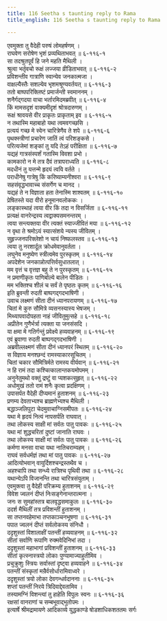 ```yaml
---
title: 116 Seetha s taunting reply to Rama
title_english: 116 Seetha s taunting reply to Rama

---
```


<div class="audioEmbed"  caption="श्रीराम-हरिसीताराममूर्ति-घनपाठिभ्यां वचनम्" src="https://archive.org/download/Ramayana-recitation-Sriram-harisItArAmamUrti-Ghanapaati-v2/Kanda_6/Kanda_6_YK-113-Hanuma_informs_Seetha_about_Rama_s_victory__0.mp3"></div>


एवमुक्ता तु वैदेही परुषं लोमहर्षणम् ।  
राघवेण सरोषेण भृशं प्रव्यथिताभवत् ॥ ६-११६-१  
सा तदश्रुतपूर्वं हि जने महति मैथिली ।  
श्रुत्वा भर्तृवचो रूक्षं लज्जया व्रीडिताभवत् ॥ ६-११६-२  
प्रविशन्तीव गात्राणि स्वान्येव जनकात्मजा ।  
वाक्षल्यैस्तैः सशल्येव भृशमश्रूण्यवर्तयत् ॥ ६-११६-३  
ततो बाष्पपरिक्लिष्टं प्रमार्जन्ती स्वमाननम् ।  
शनैर्गद्गदया वाचा भर्तारमिदमब्रवीत् ॥ ६-११६-४  
किं मामसदृशं वाक्यमीदृशं श्रोत्रदारुणम् ।  
रूक्षं श्रावयसे वीर प्राकृतः प्राकृताम् इव ॥ ६-११६-५  
न तथास्मि महाबाहो यथा त्वमवगच्छसि ।  
प्रत्ययं गच्छ मे स्वेन चारित्रेणैव ते शपे ॥ ६-११६-६  
पृथक्स्त्रीणां प्रचारेण जातिं त्वं परिशङ्कसे ।  
परित्यजेमां शङ्कां तु यदि तेऽहं परीक्षिता ॥ ६-११६-७  
यद्यहं गात्रसंस्पर्शं गतास्मि विवशा प्रभो ।  
कामकारो न मे तत्र दैवं तत्रापराध्यति ॥ ६-११६-८  
मदधीनं तु यत्तन्मे हृदयं त्वयि वर्तते ।  
पराधीनेषु गात्रेषु किं करिष्याम्यनीश्वरा ॥ ६-११६-९  
सहसंवृद्धभावाच्च संसर्गेण च मानद ।  
यद्यहं ते न विज्ञाता हता तेनास्मि शाश्वतम् ॥ ६-११६-१०  
प्रेषितस्ते यदा वीरो हनूमानवलोककः ।  
लङ्कास्थाहं त्वया वीर किं तदा न विसर्जिता ॥ ६-११६-११  
प्रत्यक्षं वानरेन्द्रस्य त्वद्वाक्यसमनन्तरम् ।  
त्वया सन्त्यक्तया वीर त्यक्तं स्याज्जीवितं मया ॥ ६-११६-१२  
न वृथा ते श्रमोऽयं स्यात्संशये न्यस्य जीवितम् ।  
सुहृज्जनपरिक्लेशो न चायं निष्फलस्तव ॥ ६-११६-१३  
त्वया तु नरशार्दूल क्रोधमेवानुवर्तता ।  
लघुनेव मनुष्येण स्त्रीत्वमेव पुरस्कृतम् ॥ ६-११६-१४  
अपदेशेन जनकान्नोत्पत्तिर्वसुधातलात् ।  
मम वृत्तं च वृत्तज्ञ बहु ते न पुरस्कृतम् ॥ ६-११६-१५  
न प्रमाणीकृतः पाणिर्बाल्ये बालेन पीडितः ।  
मम भक्तिश्च शीलं च सर्वं ते पृष्ठतः कृतम् ॥ ६-११६-१६  
इति ब्रुवन्ती रुदती बाष्पगद्गदभाषिणी ।  
उवाच लक्ष्मणं सीता दीनं ध्यानपरायणम् ॥ ६-११६-१७  
चितां मे कुरु सौमित्रे व्यसनस्यास्य भेषजम् ।  
मिथ्यापवादोपहता नाहं जीवितुमुत्सहे ॥ ६-११६-१८  
अप्रीतेन गुणैर्भर्त्रा त्यक्ता या जनसंसदि ।  
या क्षमा मे गतिर्गन्तुं प्रवेक्ष्ये हव्यवाहनम् ॥ ६-११६-१९  
एवं ब्रुवाणा रुदती बाष्पगद्गदभाषिणी ।  
अब्रवील्लक्ष्मणं सीता दीनं ध्यानपरं स्थितम् ॥ ६-११६-२०  
स विज्ञाय मनश्छन्दं रामस्याकारसूचितम् ।  
चितां चकार सौमित्रिर्मते रामस्य वीर्यवान् ॥ ६-११६-२१  
न हि रामं तदा कश्चित्कालान्तकयमोपमम् ।  
अनुनेतुमथो वक्तुं द्रष्टुं वा प्यशकत्सुहृत् ॥ ६-११६-२२  
अधोमुखं ततो रामं शनैः कृत्वा प्रदक्षिणम् ।  
उपासर्पत वैदेही दीप्यमानं हुताशनम् ॥ ६-११६-२३  
प्रणम्य देवताभ्यश्च ब्राह्मणेभ्यश्च मैथिली ।  
बद्धाञ्जलिपुटा चेदमुवाचाग्निसमीपतः ॥ ६-११६-२४  
यथा मे हृदयं नित्यं नापसर्पति राघवात् ।  
तथा लोकस्य साक्षी मां सर्वतः पातु पावकः ॥ ६-११६-२५  
यथा मां शुद्धचरितां दुष्टां जानाति राघवः ।  
तथा लोकस्य साक्षी मां सर्वतः पातु पावकः ॥ ६-११६-२६  
कर्मणा मनसा वाचा यथा नातिचराम्यहम् ।  
राघवं सर्वधर्मज्ञं तथा मां पातु पावकः ॥ ६-११६-२७  
आदित्योभवान् वायुर्दिशश्चन्द्रस्तथैव च ।  
अहश्चापि तथा सन्ध्ये रात्रिश्च पृथिवी तथा ॥ ६-११६-२८  
यथान्येऽपि विजानन्ति तथा चारित्रसंयुताम् ।  
एवमुक्त्वा तु वैदेही परिक्रम्य हुताशनम् ॥ ६-११६-२९  
विवेश ज्वलनं दीप्तं निःसङ्गेनान्तरात्मना ।  
जनः स सुमहांस्तत्र बालवृद्धसमाकुलः ॥ ६-११६-३०  
ददर्श मैथिलीं तत्र प्रविशन्तीं हुताशनम् ।  
सा तप्तनवहेमाभा तप्तकाञ्चनभूषणा ॥ ६-११६-३१  
पपात ज्वलनं दीप्तं सर्वलोकस्य संनिधौ ।  
ददृशुस्तां विशालाक्षीं पतन्तीं हव्यवाहनम् ॥ ६-११६-३२  
सीतां सर्वाणि रूपाणि रुक्मवेदिनिभां तदा ।  
ददृशुस्तां महाभागां प्रविशन्तीं हुताशनम् ॥ ६-११६-३३  
सीतां कृत्स्नास्त्रयो लोकाः पुण्यामाज्याहुतीमिव ।  
प्रचुक्रुशुः स्त्रियः सर्वास्तां दृष्ट्वा हव्यवाहने ॥ ६-११६-३४  
पतन्तीं संस्कृतां मन्रैर्वसोर्धारामिवाध्वरे ।  
ददृशुस्तां त्रयो लोका देवगन्धर्वदाननाः ॥ ६-११६-३५  
शप्तां पतन्तीं निरये त्रिदिवाद्देवतामिव ।  
तस्यामग्निं विशन्त्यां तु हाहेति विपुलः स्वनः ॥ ६-११६-३६  
रक्षसां वानराणां च सम्बभूवाद्भुतोपमः ।  
इत्यार्षे श्रीमद्रामायणे आदिकाव्ये युद्धकाण्डे षोडशाधिकशततमः सर्गः
